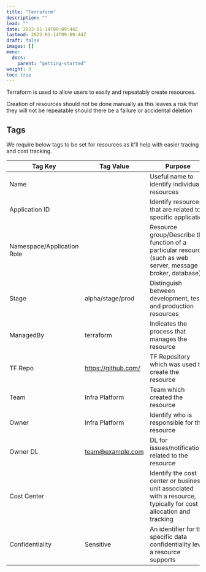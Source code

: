```yaml
---
title: "Terraform"
description: ""
lead: ""
date: 2022-01-14T09:09:44Z
lastmod: 2022-01-14T09:09:44Z
draft: false
images: []
menu: 
  docs:
    parent: "getting-started"
weight: 3
toc: true
---
```


Terraform is used to allow users to easily and repeatably create resources. 

Creation of resources should not be done manually as this leaves a risk that they will not be repeatable should there be a failure or accidental deletion

## Tags

We require below tags to be set for resources as it'll help with easier tracing and cost tracking.

|Tag Key |Tag Value | Purpose |
|-- |-- |-- |
|Name | |Useful name to identify individual resources |
|Application ID | |Identify resources that are related to a specific application |
|Namespace/Application Role | |Resource group/Describe the function of a particular resource (such as web server, message broker, database) |
|Stage |alpha/stage/prod |Distinguish between development, test, and production resources |
|ManagedBy |terraform |Indicates the process that manages the resource |
|TF Repo |https://github.com/ |TF Repository which was used to create the resource  |
|Team |Infra Platform |Team which created the resource  |
|Owner |Infra Platform |Identify who is responsible for the resource |
|Owner DL |team@example.com |DL for issues/notifications related to the resource |
|Cost Center | |Identify the cost center or business unit associated with a resource, typically for cost allocation and tracking |
|Confidentiality |Sensitive |An identifier for the specific data confidentiality level a resource supports |
